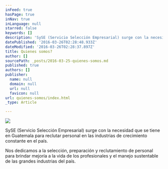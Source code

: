 ```yaml
---
inFeed: true
hasPage: true
inNav: true
inLanguage: null
starred: false
keywords: []
description: 'SySE (Servicio Selección Empresarial) surge con la necesidad que se tiene en Guatemala para reclutar personal en las industrias de crecimiento constante en el país. '
datePublished: '2016-03-26T02:28:48.933Z'
dateModified: '2016-03-26T02:28:37.897Z'
title: Quienes somos?
author: []
sourcePath: _posts/2016-03-25-quienes-somos.md
published: true
authors: []
publisher:
  name: null
  domain: null
  url: null
  favicon: null
url: quienes-somos/index.html
_type: Article

---
```

![](https://s3-us-west-2.amazonaws.com/the-grid-img/p/1d57a01af9fc61dc8cebc0165c0bb534b9bae1d2.jpg)

SySE (Servicio Selección Empresarial) surge con la necesidad que se tiene en Guatemala para reclutar personal en las industrias de crecimiento constante en el país. 

Nos dedicamos a la selección, preparación y reclutamiento de personal para brindar mejoría a la vida de los profesionales y el manejo sustentable de las grandes industrias del país.